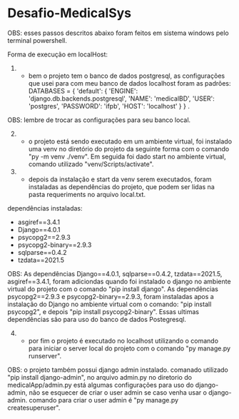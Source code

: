 # Desafio-MedicalSys

OBS: esses passos descritos abaixo foram feitos em sistema windows pelo terminal powershell. 

Forma de execução em localHost:

1) - bem o projeto tem o banco de dados postgresql, as configurações que usei para com meu banco de dados localhost foram as padrões:
DATABASES = {
    'default': {
        'ENGINE': 'django.db.backends.postgresql',
        'NAME': 'medicalBD',
        'USER': 'postgres',
        'PASSWORD': 'ifpb',
        'HOST': 'localhost'
    }
}
.

OBS: lembre de trocar as configurações para seu banco local.

2) - o projeto está sendo executado em um ambiente virtual, foi instalado  uma venv no diretório do projeto da seguinte forma com o comando "py -m venv ./venv". Em seguida foi dado start no ambiente virtual, comando utilizado "venv/Scripts/activate".

3) - depois da instalação e start da venv serem executados, foram instaladas as dependências do projeto, que podem ser lidas na pasta requeriments no arquivo local.txt.

dependências instaladas:
- asgiref==3.4.1
- Django==4.0.1
- psycopg2==2.9.3
- psycopg2-binary==2.9.3
- sqlparse==0.4.2
- tzdata==2021.5

OBS: As dependências Django==4.0.1, sqlparse==0.4.2, tzdata==2021.5, asgiref==3.4.1, foram adiciondas quando foi instalado o django no ambiente virtual do projeto
com o comando "pip install django". As dependências psycopg2==2.9.3 e psycopg2-binary==2.9.3, foram instaladas apos a instalação do Django no ambiente virtual
com o comando: "pip install psycopg2", e depois "pip install psycopg2-binary". Essas ultimas dependências são para uso do banco de dados Postegresql.

4) - por fim o projeto é executado no localhost utilizando o comando para iniciar o server local do projeto com o comando "py manage.py runserver".

OBS: o projeto também possui django admin instalado. comanado utilizado "pip install django-admin", no arquivo admin.py no diretorio do medicalApp/admin.py
está algumas configurações para uso do django-admin, não se esquecer de criar o user admin se caso venha usar o django-admin.
comando para criar o user admin é "py manage.py createsuperuser".

